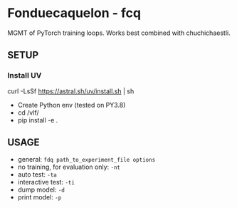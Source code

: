 # Fonduecaquelon - fcq

MGMT of PyTorch training loops. Works best combined with chuchichaestli.

## SETUP
### Install UV
curl -LsSf https://astral.sh/uv/install.sh | sh

- Create Python env (tested on PY3.8)
- cd /vlf/
- pip install -e .

## USAGE
- general: `fdq path_to_experiment_file options`
- no training, for evaluation only: `-nt`
- auto test: `-ta`
- interactive test: `-ti`
- dump model: `-d`
- print model: `-p`





